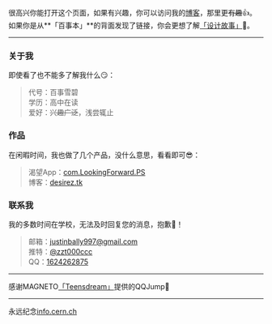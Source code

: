 很高兴你能打开这个页面，如果有兴趣，你可以访问我的[博客](https://desirez.tk)，那里更~~有趣~~👍。  
如果你是从**「百事本」**的背面发现了链接，你会更想了解[「设计故事」](https://desirez.tk/notebook.html)👏。

***  

### 关于我
即使看了也不能多了解我什么😏：  

> 代号：百事雪碧      
> 学历：高中在读           
> 爱好：~~兴趣广泛~~，浅尝辄止   

### 作品  
在闲暇时间，我也做了几个产品，没什么意思，看看即可😎：  

> 渴望App：[com.LookingForward.PS](https://www.coolapk.com/apk/229764)  
> 博客：[desirez.tk](https://desirez.tk)   

### 联系我
我的多数时间在学校，无法及时回复您的消息，抱歉🤣！

> 邮箱：justinbally997@gmail.com  
> 推特：[@zzt000ccc](https://twitter.com/zzt000ccc)   
> QQ：[1624262875](https://www.teensdream.cn/jump.html?1624262875)       

***

感谢MAGNETO[「Teensdream」](https://www.teensdream.cn//)提供的QQJump🙏    

***

永远纪念[info.cern.ch](info.cern.ch)
